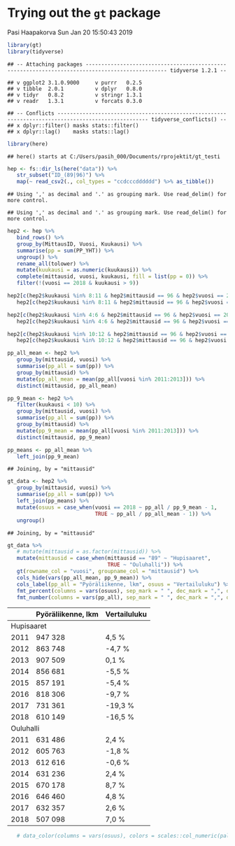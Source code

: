 Trying out the `gt` package
================
Pasi Haapakorva
Sun Jan 20 15:50:43 2019

``` r
library(gt)
library(tidyverse)
```

    ## -- Attaching packages ------------------------------------------------------------------------------------------------ tidyverse 1.2.1 --

    ## v ggplot2 3.1.0.9000     v purrr   0.2.5     
    ## v tibble  2.0.1          v dplyr   0.8.0     
    ## v tidyr   0.8.2          v stringr 1.3.1     
    ## v readr   1.3.1          v forcats 0.3.0

    ## -- Conflicts --------------------------------------------------------------------------------------------------- tidyverse_conflicts() --
    ## x dplyr::filter() masks stats::filter()
    ## x dplyr::lag()    masks stats::lag()

``` r
library(here)
```

    ## here() starts at C:/Users/pasih_000/Documents/rprojektit/gt_testi

``` r
hep <- fs::dir_ls(here("data")) %>%
   str_subset("ID_(89|96)") %>%
   map(~ read_csv2(., col_types = "ccdcccdddddd") %>% as_tibble())
```

    ## Using ',' as decimal and '.' as grouping mark. Use read_delim() for more control.

    ## Using ',' as decimal and '.' as grouping mark. Use read_delim() for more control.

``` r
hep2 <- hep %>%
   bind_rows() %>%
   group_by(MittausID, Vuosi, Kuukausi) %>%
   summarise(pp = sum(PP_YHT)) %>%
   ungroup() %>%
   rename_all(tolower) %>%
   mutate(kuukausi = as.numeric(kuukausi)) %>%
   complete(mittausid, vuosi, kuukausi, fill = list(pp = 0)) %>%
   filter(!(vuosi == 2018 & kuukausi > 9))

hep2[c(hep2$kuukausi %in% 8:11 & hep2$mittausid == 96 & hep2$vuosi == 2012), 4] <-
   hep2[c(hep2$kuukausi %in% 8:11 & hep2$mittausid == 96 & hep2$vuosi == 2011), 4]

hep2[c(hep2$kuukausi %in% 4:6 & hep2$mittausid == 96 & hep2$vuosi == 2013), 4] <-
   hep2[c(hep2$kuukausi %in% 4:6 & hep2$mittausid == 96 & hep2$vuosi == 2012), 4]

hep2[c(hep2$kuukausi %in% 10:12 & hep2$mittausid == 96 & hep2$vuosi == 2014), 4] <-
   hep2[c(hep2$kuukausi %in% 10:12 & hep2$mittausid == 96 & hep2$vuosi == 2013), 4]

pp_all_mean <- hep2 %>%
   group_by(mittausid, vuosi) %>%
   summarise(pp_all = sum(pp)) %>%
   group_by(mittausid) %>%
   mutate(pp_all_mean = mean(pp_all[vuosi %in% 2011:2013])) %>%
   distinct(mittausid, pp_all_mean)

pp_9_mean <- hep2 %>%
   filter(kuukausi < 10) %>%
   group_by(mittausid, vuosi) %>%
   summarise(pp_all = sum(pp)) %>%
   group_by(mittausid) %>%
   mutate(pp_9_mean = mean(pp_all[vuosi %in% 2011:2013])) %>%
   distinct(mittausid, pp_9_mean)

pp_means <- pp_all_mean %>%
   left_join(pp_9_mean)
```

    ## Joining, by = "mittausid"

``` r
gt_data <- hep2 %>%
   group_by(mittausid, vuosi) %>%
   summarise(pp_all = sum(pp)) %>%
   left_join(pp_means) %>%
   mutate(osuus = case_when(vuosi == 2018 ~ pp_all / pp_9_mean - 1,
                            TRUE ~ pp_all / pp_all_mean - 1)) %>%
   ungroup()
```

    ## Joining, by = "mittausid"

``` r
gt_data %>%
   # mutate(mittausid = as.factor(mittausid)) %>%
   mutate(mittausid = case_when(mittausid == "89" ~ "Hupisaaret",
                                TRUE ~ "Ouluhalli")) %>%
   gt(rowname_col = "vuosi", groupname_col = "mittausid") %>%
   cols_hide(vars(pp_all_mean, pp_9_mean)) %>%
   cols_label(pp_all = "Pyöräliikenne, lkm", osuus = "Vertailuluku") %>%
   fmt_percent(columns = vars(osuus), sep_mark = " ", dec_mark = ",", decimals = 1, incl_space = TRUE) %>%
   fmt_number(columns = vars(pp_all), sep_mark = " ", dec_mark = ",", decimals = 0)
```

<!--html_preserve-->
<style>html {
  font-family: -apple-system, BlinkMacSystemFont, 'Segoe UI', Roboto, Oxygen, Ubuntu, Cantarell, 'Helvetica Neue', 'Fira Sans', 'Droid Sans', Arial, sans-serif;
}

#uevjdssxtk .gt_table {
  display: table;
  border-collapse: collapse;
  margin-left: auto;
  margin-right: auto;
  color: #000000;
  font-size: 16px;
  background-color: #FFFFFF;
  /* table.background.color */
  width: auto;
  /* table.width */
  border-top-style: solid;
  /* table.border.top.style */
  border-top-width: 2px;
  /* table.border.top.width */
  border-top-color: #A8A8A8;
  /* table.border.top.color */
}

#uevjdssxtk .gt_heading {
  background-color: #FFFFFF;
  /* heading.background.color */
  border-bottom-color: #FFFFFF;
}

#uevjdssxtk .gt_title {
  color: #000000;
  font-size: 125%;
  /* heading.title.font.size */
  padding-top: 4px;
  /* heading.top.padding */
  padding-bottom: 1px;
  border-bottom-color: #FFFFFF;
  border-bottom-width: 0;
}

#uevjdssxtk .gt_subtitle {
  color: #000000;
  font-size: 85%;
  /* heading.subtitle.font.size */
  padding-top: 1px;
  padding-bottom: 4px;
  /* heading.bottom.padding */
  border-top-color: #FFFFFF;
  border-top-width: 0;
}

#uevjdssxtk .gt_bottom_border {
  border-bottom-style: solid;
  /* heading.border.bottom.style */
  border-bottom-width: 2px;
  /* heading.border.bottom.width */
  border-bottom-color: #A8A8A8;
  /* heading.border.bottom.color */
}

#uevjdssxtk .gt_column_spanner {
  border-bottom-style: solid;
  border-bottom-width: 2px;
  border-bottom-color: #A8A8A8;
  padding-top: 4px;
  padding-bottom: 4px;
}

#uevjdssxtk .gt_col_heading {
  color: #000000;
  background-color: #FFFFFF;
  /* column_labels.background.color */
  font-size: 16px;
  /* column_labels.font.size */
  font-weight: initial;
  /* column_labels.font.weight */
  vertical-align: middle;
  padding: 10px;
  margin: 10px;
}

#uevjdssxtk .gt_sep_right {
  border-right: 5px solid #FFFFFF;
}

#uevjdssxtk .gt_group_heading {
  padding: 8px;
  color: #000000;
  background-color: #FFFFFF;
  /* stub_group.background.color */
  font-size: 16px;
  /* stub_group.font.size */
  font-weight: initial;
  /* stub_group.font.weight */
  border-top-style: solid;
  /* stub_group.border.top.style */
  border-top-width: 2px;
  /* stub_group.border.top.width */
  border-top-color: #A8A8A8;
  /* stub_group.border.top.color */
  border-bottom-style: solid;
  /* stub_group.border.bottom.style */
  border-bottom-width: 2px;
  /* stub_group.border.bottom.width */
  border-bottom-color: #A8A8A8;
  /* stub_group.border.bottom.color */
  vertical-align: middle;
}

#uevjdssxtk .gt_empty_group_heading {
  padding: 0.5px;
  color: #000000;
  background-color: #FFFFFF;
  /* stub_group.background.color */
  font-size: 16px;
  /* stub_group.font.size */
  font-weight: initial;
  /* stub_group.font.weight */
  border-top-style: solid;
  /* stub_group.border.top.style */
  border-top-width: 2px;
  /* stub_group.border.top.width */
  border-top-color: #A8A8A8;
  /* stub_group.border.top.color */
  border-bottom-style: solid;
  /* stub_group.border.bottom.style */
  border-bottom-width: 2px;
  /* stub_group.border.bottom.width */
  border-bottom-color: #A8A8A8;
  /* stub_group.border.bottom.color */
  vertical-align: middle;
}

#uevjdssxtk .gt_striped {
  background-color: #f2f2f2;
}

#uevjdssxtk .gt_row {
  padding: 10px;
  /* row.padding */
  margin: 10px;
  vertical-align: middle;
}

#uevjdssxtk .gt_stub {
  border-right-style: solid;
  border-right-width: 2px;
  border-right-color: #A8A8A8;
  padding-left: 12px;
}

#uevjdssxtk .gt_stub.gt_row {
  background-color: #FFFFFF;
}

#uevjdssxtk .gt_summary_row {
  background-color: #FFFFFF;
  /* summary_row.background.color */
  padding: 6px;
  /* summary_row.padding */
  text-transform: inherit;
  /* summary_row.text_transform */
}

#uevjdssxtk .gt_first_summary_row {
  border-top-style: solid;
  border-top-width: 2px;
  border-top-color: #A8A8A8;
}

#uevjdssxtk .gt_table_body {
  border-top-style: solid;
  /* field.border.top.style */
  border-top-width: 2px;
  /* field.border.top.width */
  border-top-color: #A8A8A8;
  /* field.border.top.color */
  border-bottom-style: solid;
  /* field.border.bottom.style */
  border-bottom-width: 2px;
  /* field.border.bottom.width */
  border-bottom-color: #A8A8A8;
  /* field.border.bottom.color */
}

#uevjdssxtk .gt_footnote {
  font-size: 90%;
  /* footnote.font.size */
  padding: 4px;
  /* footnote.padding */
}

#uevjdssxtk .gt_sourcenote {
  font-size: 90%;
  /* sourcenote.font.size */
  padding: 4px;
  /* sourcenote.padding */
}

#uevjdssxtk .gt_center {
  text-align: center;
}

#uevjdssxtk .gt_left {
  text-align: left;
}

#uevjdssxtk .gt_right {
  text-align: right;
  font-variant-numeric: tabular-nums;
}

#uevjdssxtk .gt_font_normal {
  font-weight: normal;
}

#uevjdssxtk .gt_font_bold {
  font-weight: bold;
}

#uevjdssxtk .gt_font_italic {
  font-style: italic;
}

#uevjdssxtk .gt_super {
  font-size: 65%;
}

#uevjdssxtk .gt_footnote_glyph {
  font-style: italic;
  font-size: 65%;
}
</style>
<!--gt table start-->
<table class="gt_table">
<tr>
<th class="gt_col_heading gt_left" rowspan="1" colspan="1">
</th>
<th class="gt_col_heading gt_right" rowspan="1" colspan="1">
Pyöräliikenne, lkm
</th>
<th class="gt_col_heading gt_right" rowspan="1" colspan="1">
Vertailuluku
</th>
</tr>
<tbody class="gt_table_body">
<tr class="gt_group_heading_row">
<td colspan="3" class="gt_group_heading">
Hupisaaret
</td>
</tr>
<tr>
<td class="gt_row gt_stub gt_left">
2011
</td>
<td class="gt_row gt_right">
947 328
</td>
<td class="gt_row gt_right">
4,5 %
</td>
</tr>
<tr>
<td class="gt_row gt_stub gt_left">
2012
</td>
<td class="gt_row gt_right gt_striped">
863 748
</td>
<td class="gt_row gt_right gt_striped">
-4,7 %
</td>
</tr>
<tr>
<td class="gt_row gt_stub gt_left">
2013
</td>
<td class="gt_row gt_right">
907 509
</td>
<td class="gt_row gt_right">
0,1 %
</td>
</tr>
<tr>
<td class="gt_row gt_stub gt_left">
2014
</td>
<td class="gt_row gt_right gt_striped">
856 681
</td>
<td class="gt_row gt_right gt_striped">
-5,5 %
</td>
</tr>
<tr>
<td class="gt_row gt_stub gt_left">
2015
</td>
<td class="gt_row gt_right">
857 191
</td>
<td class="gt_row gt_right">
-5,4 %
</td>
</tr>
<tr>
<td class="gt_row gt_stub gt_left">
2016
</td>
<td class="gt_row gt_right gt_striped">
818 306
</td>
<td class="gt_row gt_right gt_striped">
-9,7 %
</td>
</tr>
<tr>
<td class="gt_row gt_stub gt_left">
2017
</td>
<td class="gt_row gt_right">
731 361
</td>
<td class="gt_row gt_right">
-19,3 %
</td>
</tr>
<tr>
<td class="gt_row gt_stub gt_left">
2018
</td>
<td class="gt_row gt_right gt_striped">
610 149
</td>
<td class="gt_row gt_right gt_striped">
-16,5 %
</td>
</tr>
<tr class="gt_group_heading_row">
<td colspan="3" class="gt_group_heading">
Ouluhalli
</td>
</tr>
<tr>
<td class="gt_row gt_stub gt_left">
2011
</td>
<td class="gt_row gt_right">
631 486
</td>
<td class="gt_row gt_right">
2,4 %
</td>
</tr>
<tr>
<td class="gt_row gt_stub gt_left">
2012
</td>
<td class="gt_row gt_right gt_striped">
605 763
</td>
<td class="gt_row gt_right gt_striped">
-1,8 %
</td>
</tr>
<tr>
<td class="gt_row gt_stub gt_left">
2013
</td>
<td class="gt_row gt_right">
612 616
</td>
<td class="gt_row gt_right">
-0,6 %
</td>
</tr>
<tr>
<td class="gt_row gt_stub gt_left">
2014
</td>
<td class="gt_row gt_right gt_striped">
631 236
</td>
<td class="gt_row gt_right gt_striped">
2,4 %
</td>
</tr>
<tr>
<td class="gt_row gt_stub gt_left">
2015
</td>
<td class="gt_row gt_right">
670 178
</td>
<td class="gt_row gt_right">
8,7 %
</td>
</tr>
<tr>
<td class="gt_row gt_stub gt_left">
2016
</td>
<td class="gt_row gt_right gt_striped">
646 460
</td>
<td class="gt_row gt_right gt_striped">
4,8 %
</td>
</tr>
<tr>
<td class="gt_row gt_stub gt_left">
2017
</td>
<td class="gt_row gt_right">
632 357
</td>
<td class="gt_row gt_right">
2,6 %
</td>
</tr>
<tr>
<td class="gt_row gt_stub gt_left">
2018
</td>
<td class="gt_row gt_right gt_striped">
507 098
</td>
<td class="gt_row gt_right gt_striped">
7,0 %
</td>
</tr>
</tbody>
</table>
<!--gt table end-->

<!--/html_preserve-->
``` r
   # data_color(columns = vars(osuus), colors = scales::col_numeric(palette = "Reds", domain = NULL))
```
